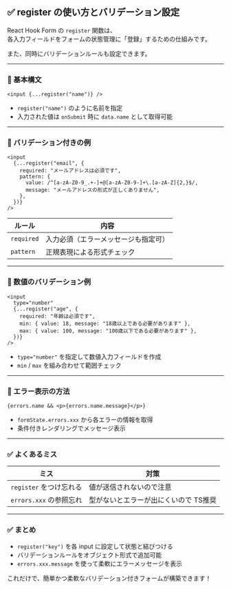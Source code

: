 ## ✅ register の使い方とバリデーション設定

React Hook Form の `register` 関数は、  
各入力フィールドをフォームの状態管理に「登録」するための仕組みです。

また、同時にバリデーションルールも設定できます。

---

### 🔸 基本構文

```tsx
<input {...register("name")} />
```

- `register("name")` のように名前を指定
- 入力された値は `onSubmit` 時に `data.name` として取得可能

---

### 🔸 バリデーション付きの例

```tsx
<input
  {...register("email", {
    required: "メールアドレスは必須です",
    pattern: {
      value: /^[a-zA-Z0-9_.+-]+@[a-zA-Z0-9-]+\.[a-zA-Z]{2,}$/,
      message: "メールアドレスの形式が正しくありません",
    },
  })}
/>
```

| ルール | 内容 |
|--------|------|
| `required` | 入力必須（エラーメッセージも指定可） |
| `pattern` | 正規表現による形式チェック |

---

### 🔸 数値のバリデーション例

```tsx
<input
  type="number"
  {...register("age", {
    required: "年齢は必須です",
    min: { value: 18, message: "18歳以上である必要があります" },
    max: { value: 100, message: "100歳以下である必要があります" },
  })}
/>
```

- `type="number"` を指定して数値入力フィールドを作成
- `min` / `max` を組み合わせて範囲チェック

---

### 🔸 エラー表示の方法

```tsx
{errors.name && <p>{errors.name.message}</p>}
```

- `formState.errors.xxx` から各エラーの情報を取得
- 条件付きレンダリングでメッセージ表示

---

### ✅ よくあるミス

| ミス | 対策 |
|------|------|
| `register` をつけ忘れる | 値が送信されないので注意 |
| `errors.xxx` の参照忘れ | 型がないとエラーが出にくいので TS推奨 |

---

### ✅ まとめ

- `register("key")` を各 input に設定して状態と結びつける
- バリデーションルールをオブジェクト形式で追加可能
- `errors.xxx.message` を使って柔軟にエラーメッセージを表示

これだけで、簡単かつ柔軟なバリデーション付きフォームが構築できます！